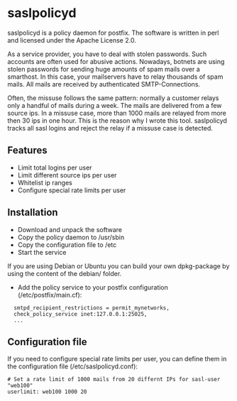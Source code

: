 saslpolicyd
===========

saslpolicyd is a policy daemon for postfix. The software is written in perl and licensed under the Apache License 2.0.

As a service provider, you have to deal with stolen passwords. Such accounts are often used for abusive actions. Nowadays, botnets are using stolen passwords for sending huge amounts of spam mails over a smarthost. In this case, your mailservers have to relay thousands of spam mails. All mails are received by authenticated SMTP-Connections. 

Often, the missuse follows the same pattern: normally a customer relays only a handful of mails during a week. The mails are delivered from a few source ips. In a missuse case, more than 1000 mails are relayed from more then 30 ips in one hour. This is the reason why I wrote this tool. saslpolicyd tracks all sasl logins and reject the relay if a missuse case is detected.


Features
-------------
* Limit total logins per user
* Limit different source ips per user
* Whitelist ip ranges
* Configure special rate limits per user


Installation
-------------
* Download and unpack the software
* Copy the policy daemon to /usr/sbin
* Copy the configuration file to /etc
* Start the service

If you are using Debian or Ubuntu you can build your own dpkg-package by using the content of the debian/ folder.

* Add the policy service to your postfix configuration (/etc/postfix/main.cf):

```
  smtpd_recipient_restrictions = permit_mynetworks,
  check_policy_service inet:127.0.0.1:25025,
  ...
```

Configuration file
-----------------
If you need to configure special rate limits per user, you can define them in the configuration file (/etc/saslpolicyd.conf):


```
# Set a rate limit of 1000 mails from 20 differnt IPs for sasl-user "web100"
userlimit: web100 1000 20
```

